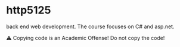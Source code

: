 
# http5125

back end web development. 
The course focuses on C# and asp.net.

:warning: Copying code is an Academic Offense! Do not copy the code!
